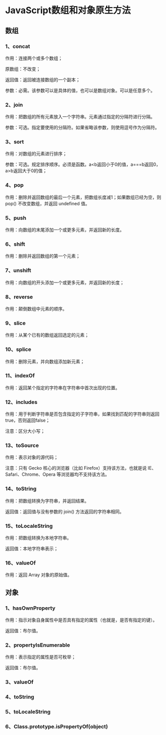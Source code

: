 # JavaScript数组和对象原生方法

## 数组

### 1、concat

作用：连接两个或多个数组；

原数组：不改变；

返回值：返回被连接数组的一个副本；

参数：必需。该参数可以是具体的值，也可以是数组对象。可以是任意多个。

### 2、join

作用：把数组的所有元素放入一个字符串。元素通过指定的分隔符进行分隔。

参数：可选。指定要使用的分隔符。如果省略该参数，则使用逗号作为分隔符。

### 3、sort

作用：对数组的元素进行排序；

参数：可选。规定排序顺序。必须是函数。a<b返回小于0的值，a===b返回0，a>b返回大于0的值；

### 4、pop

作用：删除并返回数组的最后一个元素，把数组长度减1；如果数组已经为空，则 pop() 不改变数组，并返回 undefined 值。

### 5、push

作用：向数组的末尾添加一个或更多元素，并返回新的长度。

### 6、shift

作用：删除并返回数组的第一个元素；

### 7、unshift

作用：向数组的开头添加一个或更多元素，并返回新的长度；

### 8、reverse

作用：颠倒数组中元素的顺序。

### 9、slice

作用：从某个已有的数组返回选定的元素；

### 10、splice

作用：删除元素，并向数组添加新元素；

### 11、indexOf

作用：返回某个指定的字符串在字符串中首次出现的位置。

### 12、includes

作用：用于判断字符串是否包含指定的子字符串，如果找到匹配的字符串则返回true，否则返回false；

注意：区分大小写；

### 13、toSource

作用：表示对象的源代码；

注意：只有 Gecko 核心的浏览器（比如 Firefox）支持该方法，也就是说 IE、Safari、Chrome、Opera 等浏览器均不支持该方法。

### 14、toString

作用：把数组转换为字符串，并返回结果。

返回值：返回值与没有参数的 join() 方法返回的字符串相同。

### 15、toLocaleString

作用：把数组转换为本地字符串。

返回值：本地字符串表示；

### 16、valueOf

作用：返回 Array 对象的原始值。

## 对象

### 1、hasOwnProperty

作用：指示对象自身属性中是否具有指定的属性（也就是，是否有指定的键）。

返回值：布尔值。

### 2、propertyIsEnumerable

作用：表示指定的属性是否可枚举；

返回值：布尔值。

### 3、valueOf

### 4、toString

### 5、toLocaleString

### 6、Class.prototype.isPropertyOf(object)



